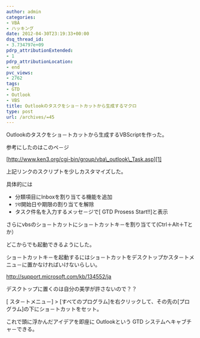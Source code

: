 ```yaml
---
author: admin
categories:
- VBA
- ハッキング
date: 2012-04-30T23:19:33+00:00
dsq_thread_id:
- 3.734797e+09
pdrp_attributionExtended:
- 1
pdrp_attributionLocation:
- end
pvc_views:
- 2762
tags:
- GTD
- Outlook
- VBS
title: Outlookのタスクをショ－トカットから生成するマクロ
type: post
url: /archives/=45
---
```


Outlookのタスクをショ－トカットから生成するVBScriptを作った。
  
参考にしたのはこのペ－ジ
  
[http://www.ken3.org/cgi-bin/group/vba\_outlook\_Task.asp][1]

上記リンクのスクリプトを少しカスタマイズした。
  
具体的には

  * 分類項目にInboxを割り当てる機能を追加
  * ﾂꀀ開始日や期限の割り当てを解除
  * タスク件名を入力するメッセ－ジで[ GTD Prosess Start!!]と表示

さらにvbsのショ－トカットにショ－トカットキ－を割り当てて(Ctrl＋Alt＋Tとか）
  
どこからでも起動できるようにした。

ショ－トカットキ－を起動するにはショ－トカットをデスクトップかスタ－トメニュ－に置かなければいけないらしい。

<http://support.microsoft.com/kb/134552/ja>

デスクトップに置くのは自分の美学が許さないので？？
  
[ スタ－トメニュ－] > [すべてのプログラム]を右クリックして、その先の[プログラム]の下にショ－トカットをセット。

これで頭に浮かんだアイデアを即座に Outlookという GTD システムへキャブチャ－できる。

<div id="fastlookup_top" style="display: none;">
</div>

 [1]: http://www.ken3.org/cgi-bin/group/vba_outlook_Task.asp